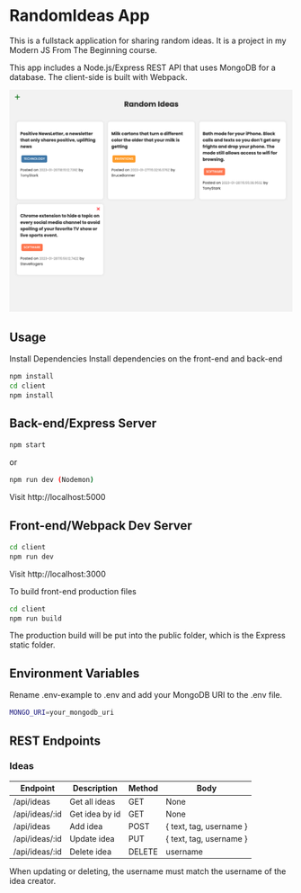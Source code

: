 <h1>RandomIdeas App</h1>

This is a fullstack application for sharing random ideas. It is a project in my Modern JS From The Beginning course.

This app includes a Node.js/Express REST API that uses MongoDB for a database. The client-side is built with Webpack.

![alt text](https://github.com/bradtraversy/randomideas-app/blob/main/assets/screen.png)

<h2>Usage</h2>

Install Dependencies
Install dependencies on the front-end and back-end

```bash
npm install
cd client
npm install
```

<h2>Back-end/Express Server</h2>

```bash
npm start
```
or

```bash
npm run dev (Nodemon)
```

Visit http://localhost:5000

<h2>Front-end/Webpack Dev Server</h2>  

```bash
cd client
npm run dev
```
Visit http://localhost:3000

To build front-end production files

```bash
cd client
npm run build
```

The production build will be put into the public folder, which is the Express static folder.

<h2>Environment Variables</h2>

Rename .env-example to .env and add your MongoDB URI to the .env file.

```bash
MONGO_URI=your_mongodb_uri
```

<h2>REST Endpoints</h2>

<h3>Ideas</h3>

| Endpoint |	Description |	Method |	Body |
| --- | --- | --- | --- |
| /api/ideas |	Get all ideas |	GET |	None |
| /api/ideas/:id |	Get idea by id |	GET |	None |
| /api/ideas |	Add idea |	POST |	{ text, tag, username } |
| /api/ideas/:id |	Update idea |	PUT |	{ text, tag, username } |
| /api/ideas/:id |	Delete idea | DELETE |	username |

When updating or deleting, the username must match the username of the idea creator.
